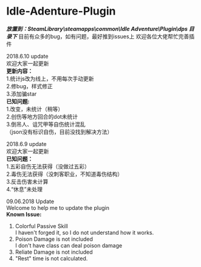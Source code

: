 # Idle-Adenture-Plugin

***放置到：SteamLibrary\steamapps\common\Idle Adventure\Plugin\dps  目录下***
目前有众多的bug，如有问题，最好推到issues上
欢迎各位大佬帮忙完善插件

2018.6.10 update  
欢迎大家一起更新  
**更新内容：**  
1.统计js改为线上，不用每次手动更新  
2.修bug，样式修正  
3.添加骗star  
**已知问题:**  
1.改变，未统计（稍等）  
2.创伤等地方回合的dot未统计  
3.倒吊人、诅咒甲等自伤统计混乱  
（json没有标识自伤，目前没找到解决方法）  

2018.6.9 update  
欢迎大家一起更新  
**已知问题：**  
1.五彩自伤无法获得（没做过五彩）  
2.毒伤无法获得（没刺客职业，不知道毒伤结构）  
3.反击伤害未计算  
4.“休息”未处理  

09.06.2018 Update  
Welcome to help me to update the plugin  
**Known Issue:**  
1. Colorful Passive Skill  
I haven't forged it, so I do not understand how it works.  
2. Poison Damage is not included  
I don't have class can deal poison damage  
3. Reliate Damage is not included  
4. "Rest" time is not calculated.   
